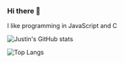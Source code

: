 ### Hi there 👋
I like programming in JavaScript and C

![Justin's GitHub stats](https://github-readme-stats.vercel.app/api?username=Justiniscoding&show_icons=true&theme=algolia&count_private=true)

![Top Langs](https://github-readme-stats.vercel.app/api/top-langs/?username=Justiniscoding&theme=algolia)
